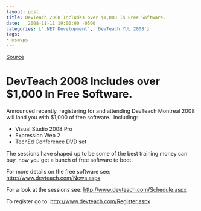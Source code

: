 ```yaml
---
layout: post
title: DevTeach 2008 Includes over $1,000 In Free Software.
date:   2008-11-11 19:00:00 -0500
categories: ['.NET Development', 'DevTeach YUL 2008']
tags:
- msmvps
---
```

[Source](http://blogs.msmvps.com/peterritchie/2008/11/13/devteach-2008-includes-over-1-000-in-free-software/ "Permalink to DevTeach 2008 Includes over $1,000 In Free Software.")

# DevTeach 2008 Includes over $1,000 In Free Software.

Announced recently, registering for and attending DevTeach Montreal 2008 will land you with $1,000 of free software.  Including:

* Visual Studio 2008 Pro
* Expression Web 2
* TechEd Conference DVD set

The sessions have shaped up to be some of the best training money can buy, now you get a bunch of free software to boot.

For more details on the free software see: <http://www.devteach.com/News.aspx>

For a look at the sessions see: <http://www.devteach.com/Schedule.aspx>

To register go to: <http://www.devteach.com/Register.aspx>

